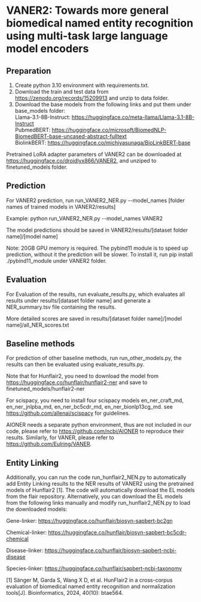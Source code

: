 # VANER2: Towards more general biomedical named entity recognition using multi-task large language model encoders

## Preparation
1. Create python 3.10 environment with requirements.txt.  
2. Download the train and test data from https://zenodo.org/records/15209913 and unzip to data folder.  
3. Download the base models from the following links and put them under base_models folder:  
Llama-3.1-8B-Instruct: https://huggingface.co/meta-llama/Llama-3.1-8B-Instruct  
PubmedBERT: https://huggingface.co/microsoft/BiomedNLP-BiomedBERT-base-uncased-abstract-fulltext  
BiolinkBERT: https://huggingface.co/michiyasunaga/BioLinkBERT-base

Pretrained LoRA adapter parameters of VANER2 can be downloaded at https://huggingface.co/droidlyx866/VANER2, and unziped to finetuned_models folder.

## Prediction
For VANER2 prediction, run run_VANER2_NER.py --model_names [folder names of trained models in VANER2/results]

Example: python run_VANER2_NER.py --model_names VANER2

The model predictions should be saved in VANER2/results/[dataset folder name]/[model name]

Note: 20GB GPU memory is required. The pybind11 module is to speed up prediction, without it the prediction will be slower. To install it, run pip install ./pybind11_module under VANER2 folder.

## Evaluation
For Evaluation of the results, run evaluate_results.py, which evaluates all results under results/[dataset folder name] and generate a NER_summary.tsv file containing the results.

More detailed scores are saved in results/[dataset folder name]/[model name]/all_NER_scores.txt 

## Baseline methods
For prediction of other baseline methods, run run_other_models.py, the results can then be evaluated using evaluate_results.py.

Note that for Hunflair2, you need to download the model from https://huggingface.co/hunflair/hunflair2-ner and save to finetuned_models/hunflair2-ner

For scispacy, you need to install four scispacy models en_ner_craft_md, en_ner_jnlpba_md, en_ner_bc5cdr_md, en_ner_bionlp13cg_md. see https://github.com/allenai/scispacy for guidelines.

AIONER needs a separate python environment, thus are not included in our code, please refer to https://github.com/ncbi/AIONER to reproduce their results.
Similarly, for VANER, please refer to https://github.com/Eulring/VANER.

## Entity Linking

Additionally, you can run the code run_hunflair2_NEN.py to automatically add Entity Linking results to the NER results of VANER2 using the pretrained models of Hunflair2 [1]. The code will automatically download the EL models from the flair repository. Alternatively, you can download the EL models from the following links manually and modify run_hunflair2_NEN.py to load the downloaded models:

Gene-linker: https://huggingface.co/hunflair/biosyn-sapbert-bc2gn

Chemical-linker: https://huggingface.co/hunflair/biosyn-sapbert-bc5cdr-chemical

Disease-linker: https://huggingface.co/hunflair/biosyn-sapbert-ncbi-disease

Species-linker: https://huggingface.co/hunflair/sapbert-ncbi-taxonomy

[1] Sänger M, Garda S, Wang X D, et al. HunFlair2 in a cross-corpus evaluation of biomedical named entity recognition and normalization tools[J]. Bioinformatics, 2024, 40(10): btae564.



